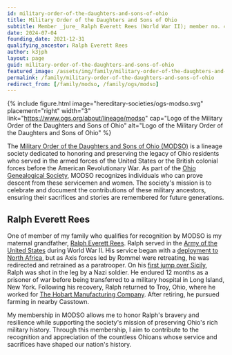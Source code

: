 ```yaml
---
id: military-order-of-the-daughters-and-sons-of-ohio
title: Military Order of the Daughters and Sons of Ohio
subtitle: Member _jure_ Ralph Everett Rees (World War II); member no. 48
date: 2024-07-04
founding_date: 2021-12-31
qualifying_ancestor: Ralph Everett Rees
author: k3jph
layout: page
guid: military-order-of-the-daughters-and-sons-of-ohio
featured_image: /assets/img/family/military-order-of-the-daughters-and-sons-of-ohio.webp
permalink: /family/military-order-of-the-daughters-and-sons-of-ohio
redirect_from: [/family/modso, /family/ogs/modso]
---
```


{% include figure.html image="hereditary-societies/ogs-modso.svg" 
    placement="right" width="3"
    link="https://www.ogs.org/about/lineage/modso"
    cap="Logo of the Military Order of the Daughters and Sons of Ohio"
    alt="Logo of the Military Order of the Daughters and Sons of Ohio" %}

The [Military Order of the Daughters and Sons of Ohio
(MODSO)](https://www.ogs.org/about/lineage/modso) is a lineage society
dedicated to honoring and preserving the legacy of Ohio residents who
served in the armed forces of the United States or the British colonial
forces before the American Revolutionary War.  As part of the [Ohio
Genealogical Society](https://www.ogs.org/), MODSO recognizes
individuals who can prove descent from these servicemen and women. The
society's mission is to celebrate and document the contributions of
these military ancestors, ensuring their sacrifices and stories are
remembered for future generations.

## Ralph Everett Rees

One of member of my family who qualifies for recognition by MODSO is my
maternal grandfather, [Ralph Everett
Rees](https://www.wikitree.com/wiki/Rees-4585). Ralph served in the
[Army of the United
States](https://military-history.fandom.com/wiki/Army_of_the_United_States)
during World War II. His service began with a [deployment to North
Africa](https://encyclopedia.ushmm.org/content/en/article/allied-military-operations-in-north-africa),
but as Axis forces led by Rommel were retreating, he was redirected and
retrained as a paratrooper. On his [first jump over
Sicily](https://www.asomf.org/airborne-operations-in-sicily-operation-husky/),
Ralph was shot in the leg by a Nazi soldier. He endured 12 months as a
prisoner of war before being transferred to a military hospital in Long
Island, New York. Following his recovery, Ralph returned to Troy, Ohio,
where he worked for [The Hobart Manufacturing
Company](https://www.hobartcorp.com/). After retiring, he pursued
farming in nearby Casstown.

My membership in MODSO allows me to honor Ralph's bravery and resilience
while supporting the society's mission of preserving Ohio's rich
military history. Through this membership, I aim to contribute to the
recognition and appreciation of the countless Ohioans whose service and
sacrifices have shaped our nation's history.

